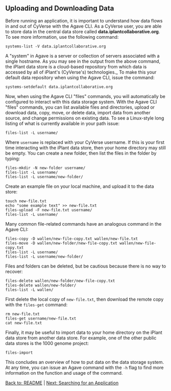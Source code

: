 ## Uploading and Downloading Data

Before running an application, it is important to understand how data flows in and out of CyVerse with the Agave CLI.
As a CyVerse user, you are able to store data in the central data store called **data.iplantcollaborative.org**.
To see more information, use the following command:

```systems-list -V data.iplantcollaborative.org```

A "system" in Agave is a server or collection of servers associated with a single hostname.
As you may see in the output from the above command, the iPlant data store is a cloud-based repository from which data is accessed by all of iPlant's (CyVerse's) technologies._
To make this your default data repository when using the Agave CLI, issue the command:

```systems-setdefault data.iplantcollaborative.org```

Now, when using the Agave CLI "files" commands, you will automatically be configured to interact with this data storage system.
With the Agave CLI "files" commands, you can list available files and directories, upload or download data, copy, move, or delete data, import data from another source, and change permissions on existing data.
To see a Linux-style long listing of what is currently available in your path issue:

```files-list -L username/```


Where `username` is replaced with your CyVerse username.
If this is your first time interacting with the iPlant data store, then your home directory may still be empty.
You can create a new folder, then list the files in the folder by typing:

```
files-mkdir -N new-folder username/
files-list -L username/
files-list -L username/new-folder/
```

Create an example file on your local machine, and upload it to the data store:

```
touch new-file.txt
echo "some example text" >> new-file.txt
files-upload -F new-file.txt username/
files-list -L username/
```

Many common file-related commands have an analogous command in the Agave CLI:

```
files-copy -D wallen/new-file-copy.txt wallen/new-file.txt
files-move -D wallen/new-folder/new-file-copy.txt wallen/new-file-copy.txt
files-list -L username/
files-list -L username/new-folder/
```

Files and folders can be deleted, but be cautious because there is no way to recover:

```
files-delete wallen/new-folder/new-file-copy.txt
files-delete wallen/new-folder/
files-list -L wallen/
```

First delete the local copy of `new-file.txt`, then download the remote copy with the `files-get` command:

```
rm new-file.txt
files-get username/new-file.txt
cat new-file.txt
```

Finally, it may be useful to import data to your home directory on the iPlant data store from another data store.
For example, one of the other public data stores is the 1000 genome project:

```
files-import
```

This concludes an overview of how to put data on the data storage system. At any time, you can issue an Agave command with the `-h` flag to find more information on the function and usage of the command.

[Back to: README](../README.md) | [Next: Searching for an Application](searching_apps.md)
